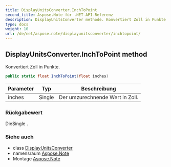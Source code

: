 ```yaml
---
title: DisplayUnitsConverter.InchToPoint
second_title: Aspose.Note für .NET-API-Referenz
description: DisplayUnitsConverter methode. Konvertiert Zoll in Punkte.
type: docs
weight: 10
url: /de/net/aspose.note/displayunitsconverter/inchtopoint/
---
```

## DisplayUnitsConverter.InchToPoint method

Konvertiert Zoll in Punkte.

```csharp
public static float InchToPoint(float inches)
```

| Parameter | Typ | Beschreibung |
| --- | --- | --- |
| inches | Single | Der umzurechnende Wert in Zoll. |

### Rückgabewert

DieSingle .

### Siehe auch

* class [DisplayUnitsConverter](../)
* namensraum [Aspose.Note](../../displayunitsconverter/)
* Montage [Aspose.Note](../../../)


